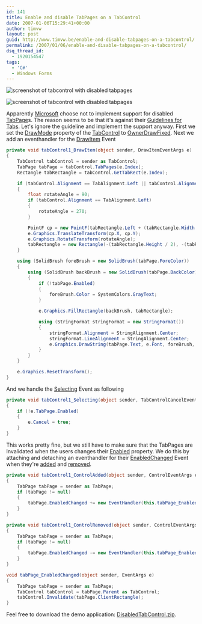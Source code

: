 ```yaml
---
id: 141
title: Enable and disable TabPages on a TabControl
date: 2007-01-06T15:29:41+00:00
author: timvw
layout: post
guid: http://www.timvw.be/enable-and-disable-tabpages-on-a-tabcontrol/
permalink: /2007/01/06/enable-and-disable-tabpages-on-a-tabcontrol/
dsq_thread_id:
  - 1920154547
tags:
  - 'C#'
  - Windows Forms
---
```

![screenshot of tabcontrol with disabled tabpages](http://www.timvw.be/wp-content/images/disabled-tabcontrol-1.gif)
  
![screenshot of tabcontrol with disabled tabpages](http://www.timvw.be/wp-content/images/disabled-tabcontrol-2.gif)

Apparently [Microsoft](http://www.microsoft.com) choose not to implement support for disabled [TabPage](http://msdn2.microsoft.com/en-us/library/system.windows.forms.tabpage.aspx)s. The reason seems to be that it's against their [Guidelines for Tabs](http://msdn2.microsoft.com/en-us/library/aa511493.aspx). Let's ignore the guideline and implement the support anyway. First we set the [DrawMode](http://msdn2.microsoft.com/en-us/library/system.windows.forms.tabcontrol.drawmode.aspx) property of the [TabControl](http://msdn2.microsoft.com/en-us/library/system.windows.forms.tabcontrol.aspx) to [OwnerDrawFixed](http://msdn2.microsoft.com/en-us/library/system.windows.forms.tabdrawmode.aspx). Next we add an eventhandler for the [DrawItem](http://msdn2.microsoft.com/en-us/library/system.windows.forms.tabcontrol.drawitem.aspx) Event

```csharp
private void tabControl1_DrawItem(object sender, DrawItemEventArgs e)
{
	TabControl tabControl = sender as TabControl;
	TabPage tabPage = tabControl.TabPages[e.Index];
	Rectangle tabRectangle = tabControl.GetTabRect(e.Index);

	if (tabControl.Alignment == TabAlignment.Left || tabControl.Alignment == TabAlignment.Right)
	{
		float rotateAngle = 90;
		if (tabControl.Alignment == TabAlignment.Left)
		{
			rotateAngle = 270;
		}

		PointF cp = new PointF(tabRectangle.Left + (tabRectangle.Width / 2), tabRectangle.Top + (tabRectangle.Height / 2));
		e.Graphics.TranslateTransform(cp.X, cp.Y);
		e.Graphics.RotateTransform(rotateAngle);
		tabRectangle = new Rectangle(-(tabRectangle.Height / 2), -(tabRectangle.Width / 2), tabRectangle.Height, tabRectangle.Width);
	}

	using (SolidBrush foreBrush = new SolidBrush(tabPage.ForeColor))
	{
		using (SolidBrush backBrush = new SolidBrush(tabPage.BackColor))
		{
			if (!tabPage.Enabled)
			{
				foreBrush.Color = SystemColors.GrayText;
			}

			e.Graphics.FillRectangle(backBrush, tabRectangle);

			using (StringFormat stringFormat = new StringFormat())
			{
				stringFormat.Alignment = StringAlignment.Center;
				stringFormat.LineAlignment = StringAlignment.Center;
				e.Graphics.DrawString(tabPage.Text, e.Font, foreBrush, tabRectangle, stringFormat);
			}
		}
	}

	e.Graphics.ResetTransform();
}
```

And we handle the [Selecting](http://msdn2.microsoft.com/en-us/library/system.windows.forms.tabcontrol.selecting.aspx) Event as following

```csharp
private void tabControl1_Selecting(object sender, TabControlCancelEventArgs e)
{
	if (!e.TabPage.Enabled)
	{
		e.Cancel = true;
	}
}
```

This works pretty fine, but we still have to make sure that the TabPages are Invalidated when the users changes their [Enabled](http://msdn2.microsoft.com/en-us/library/system.windows.forms.control.enabled.aspx) property. We do this by attaching and detaching an eventhandler for their [EnabledChanged](http://msdn2.microsoft.com/en-us/library/system.windows.forms.control.enabledchanged.aspx) Event when they're [added](http://msdn2.microsoft.com/en-us/library/system.windows.forms.control.controladded.aspx) and [removed](http://msdn2.microsoft.com/en-us/library/system.windows.forms.control.controlremoved.aspx).

```csharp
private void tabControl1_ControlAdded(object sender, ControlEventArgs e)
{
	TabPage tabPage = sender as TabPage;
	if (tabPage != null)
	{
		tabPage.EnabledChanged += new EventHandler(this.tabPage_EnabledChanged);
	}
}

private void tabControl1_ControlRemoved(object sender, ControlEventArgs e)
{
	TabPage tabPage = sender as TabPage;
	if (tabPage != null)
	{
		tabPage.EnabledChanged -= new EventHandler(this.tabPage_EnabledChanged);
	}
}

void tabPage_EnabledChanged(object sender, EventArgs e)
{
	TabPage tabPage = sender as TabPage;
	TabControl tabControl = tabPage.Parent as TabControl;
	tabControl.Invalidate(tabPage.ClientRectangle);
}
```

Feel free to download the demo application: [DisabledTabControl.zip](http://www.timvw.be/wp-content/code/csharp/DisabledTabControl.zip).
